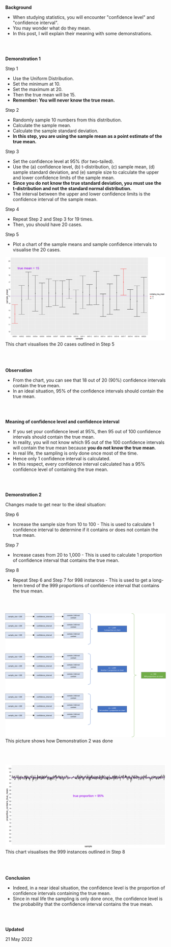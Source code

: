 **Background**  

* When studying statistics, you will encounter "confidence level" and "confidence interval".  
* You may wonder what do they mean.  
* In this post, I will explain their meaning with some demonstrations.  
<br>  
<br>  

**Demonstration 1**  

Step 1  
* Use the Uniform Distribution.  
* Set the minimum at 10.  
* Set the maximum at 20.  
* Then the true mean will be 15.  
* **Remember: You will never know the true mean.**  

Step 2  
* Randomly sample 10 numbers from this distribution.  
* Calculate the sample mean.  
* Calculate the sample standard deviation.  
* **In this step, you are using the sample mean as a point estimate of the true mean.**  

Step 3  
* Set the confidence level at 95% (for two-tailed).  
* Use the (a) confidence level, (b) t-distribution, (c) sample mean, (d) sample standard deviation, and (e) sample size to calculate the upper and lower confidence limits of the sample mean.  
* **Since you do not know the true standard deviation, you must use the t-distribution and not the standard normal distribution.**  
* The interval between the upper and lower confidence limits is the confidence interval of the sample mean.  

Step 4  
* Repeat Step 2 and Step 3 for 19 times.  
* Then, you should have 20 cases.  

Step 5  
* Plot a chart of the sample means and sample confidence intervals to visualise the 20 cases.  

![alt text](https://github.com/johnwck/my_da_ds_work/blob/master/2022_05_21_confidence_level_confidence_interval/demonstration_1.png)  
This chart visualises the 20 cases outlined in Step 5  
<br>  
<br>  

**Observation**  

* From the chart, you can see that 18 out of 20 (90%) confidence intervals contain the true mean.  
* In an ideal situation, 95% of the confidence intervals should contain the true mean.  
<br>  
<br>  

**Meaning of confidence level and confidence interval**  

* If you set your confidence level at 95%, then 95 out of 100 confidence intervals should contain the true mean.  
* In reality, you will not know which 95 out of the 100 confidence intervals will contain the true mean because **you do not know the true mean**.  
* In real life, the sampling is only done once most of the time.  
* Hence only 1 confidence interval is calculated.  
* In this respect, every confidence interval calculated has a 95% confidence level of containing the true mean.
<br>  
<br>  

**Demonstration 2**  

Changes made to get near to the ideal situation:  

Step 6
* Increase the sample size from 10 to 100 - This is used to calculate 1 confidence interval to determine if it contains or does not contain the true mean.  

Step 7  
* Increase cases from 20 to 1,000 - This is used to calculate 1 proportion of confidence interval that contains the true mean.  

Step 8
*  Repeat Step 6 and Step 7 for 998 instances - This is used to get a long-term trend of the 999 proportions of confidence interval that contains the true mean.  
<br>  
<br>  

![alt text](https://github.com/johnwck/my_da_ds_work/blob/master/2022_05_21_confidence_level_confidence_interval/demonstration_2_flow.png)  
This picture shows how Demonstration 2 was done  
<br>  
<br>  

![alt text](https://github.com/johnwck/my_da_ds_work/blob/master/2022_05_21_confidence_level_confidence_interval/demonstration_2.png)  
This chart visualises the 999 instances outlined in Step 8  
<br>  
<br>  

**Conclusion**  

* Indeed, in a near ideal situation, the confidence level is the proportion of confidence intervals containing the true mean.  
* Since in real life the sampling is only done once, the confidence level is the probability that the confidence interval contains the true mean.  
<br>  
<br>  

**Updated**  

21 May 2022  
